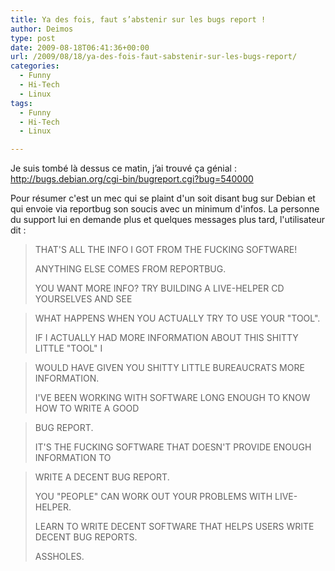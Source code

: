 ```yaml
---
title: Ya des fois, faut s’abstenir sur les bugs report !
author: Deimos
type: post
date: 2009-08-18T06:41:36+00:00
url: /2009/08/18/ya-des-fois-faut-sabstenir-sur-les-bugs-report/
categories:
  - Funny
  - Hi-Tech
  - Linux
tags:
  - Funny
  - Hi-Tech
  - Linux

---
```


Je suis tombé là dessus ce matin, j’ai trouvé ça génial : http://bugs.debian.org/cgi-bin/bugreport.cgi?bug=540000
 
Pour résumer c'est un mec qui se plaint d'un soit disant bug sur Debian et qui envoie via reportbug son soucis avec un minimum d'infos. La personne du support lui en demande plus et quelques messages plus tard, l'utilisateur dit :

> THAT'S ALL THE INFO I GOT FROM THE FUCKING SOFTWARE!
> 
> ANYTHING ELSE COMES FROM REPORTBUG.
> 
> YOU WANT MORE INFO? TRY BUILDING A LIVE-HELPER CD YOURSELVES AND SEE
  
> WHAT HAPPENS WHEN YOU ACTUALLY TRY TO USE YOUR "TOOL".
> 
> IF I ACTUALLY HAD MORE INFORMATION ABOUT THIS SHITTY LITTLE "TOOL" I
  
> WOULD HAVE GIVEN YOU SHITTY LITTLE BUREAUCRATS MORE INFORMATION.
> 
> I'VE BEEN WORKING WITH SOFTWARE LONG ENOUGH TO KNOW HOW TO WRITE A GOOD
  
> BUG REPORT.
> 
> IT'S THE FUCKING SOFTWARE THAT DOESN'T PROVIDE ENOUGH INFORMATION TO
  
> WRITE A DECENT BUG REPORT.
> 
> YOU "PEOPLE" CAN WORK OUT YOUR PROBLEMS WITH LIVE-HELPER.
> 
> LEARN TO WRITE DECENT SOFTWARE THAT HELPS USERS WRITE DECENT BUG REPORTS.
> 
> ASSHOLES.
